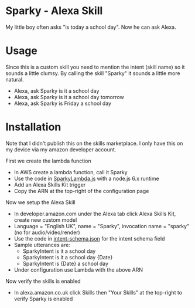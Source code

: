 # Sparky - Alexa Skill
My little boy often asks "is today a school day". Now he can ask Alexa.

# Usage
Since this is a custom skill you need to mention the intent (skill name) so it sounds a little clumsy. By calling the skill "Sparky" it sounds a little more natural.

- Alexa, ask Sparky is it a school day
- Alexa, ask Sparky is it a school day tomorrow
- Alexa, ask Sparky is Friday a school day

# Installation
Note that I didn't publish this on the skills marketplace. I only have this on my device via my amazon developer account.

First we create the lambda function

- In AWS create a lambda function, call it Sparky
- Use the code in [SparkyLambda.js](SparkyLambda.js) with a node.js 6.x runtime
- Add an Alexa Skills Kit trigger
- Copy the ARN at the top-right of the configuration page

Now we setup the Alexa Skill

- In developer.amazon.com under the Alexa tab click Alexa Skills Kit, create new custom model
- Language = "English UK", name = "Sparky", invocation name = "sparky" (no for audio/video/render)
- Use the code in [intent-schema.json](intent-schema.json) for the intent schema field
- Sample utterances are:
  - SparkyIntent is it a school day
  - SparkyIntent is it a school day {Date}
  - SparkyIntent is {Date} a school day
- Under configuration use Lambda with the above ARN

Now verify the skills is enabled

- In alexa.amazon.co.uk click Skills then "Your Skills" at the top-right to verify Sparky is enabled

